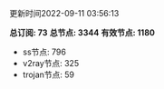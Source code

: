 更新时间2022-09-11 03:56:13

**总订阅: 73**
**总节点: 3344**
**有效节点: 1180**
- ss节点: 796
- v2ray节点: 325
- trojan节点: 59
